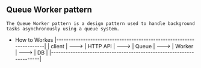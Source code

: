 ## Queue Worker pattern

   `The Queue Worker pattern is a design pattern used to handle background tasks asynchronously using a queue system.`

  - How to Workes
   |---------------------------------------------------------------------|
   | client | ---> | HTTP API | ---> | Queue | ---> | Worker | ---> | DB |
   |---------------------------------------------------------------------|
